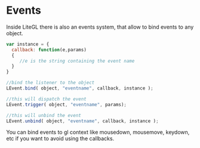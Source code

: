 # Events 

Inside LiteGL there is also an events system, that allow to bind events to any object.

```js
var instance = {
  callback: function(e,params)
  {
     //e is the string containing the event name
  }
}

//bind the listener to the object
LEvent.bind( object, "eventname", callback, instance );

//this will dispatch the event
LEvent.trigger( object, "eventname", params); 

//this will unbind the event
LEvent.unbind( object, "eventname", callback, instance );

```

You can bind events to gl context like mousedown, mousemove, keydown, etc if you want to avoid using the callbacks.
